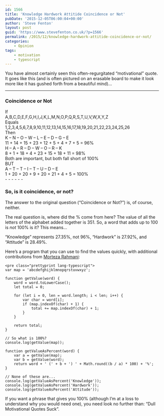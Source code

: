 ```yaml
---
id: 1566
title: 'Knowledge Hardwork Attitide Coincidence or Not'
pubDate: '2015-12-05T06:00:04+00:00'
author: 'Steve Fenton'
layout: post
guid: 'https://www.stevefenton.co.uk/?p=1566'
permalink: /2015/12/knowledge-hardwork-attitide-coincidence-or-not/
categories:
    - Opinion
tags:
    - motivation
    - typescript
---
```


You have almost certainly seen this often-regurgitated “motivational” quote. It goes like this (and is often pictured on an erasable board to make it look more like it has gushed forth from a beautiful mind)…

- - - - - -

### Coincidence or Not

<div>If</div><div>A,B,C,D,E,F,G,­H,I,J,K,L,M,N,­O,P,Q,R,S,T,U,­V,W,X,Y,Z</div><div>Equals</div><div>1,2,3,4,5,6,7,­8,9,10,11,12,13,14,­15,16,17,18,19,20,21,­22,23,24,25,26</div><div>Then</div><div>K – N – O – W – L – E – D – G – E</div><div>11 + 14 + 15 + 23 + 12 + 5 + 4 + 7 + 5 = 96%</div><div>H – A – R – D – W – O – R – K</div><div>8 + 1 + 18 + 4 + 23 + 15 + 18 + 11 = 98%</div><div>Both are important, but both fall short of 100%</div><div>BUT</div><div>A – T – T – I – T – U – D – E</div><div>1 + 20 + 20 + 9 + 20 + 21 + 4 + 5 = 100%</div>- - - - - -

### So, is it coincidence, or not?

The answer to the original question (“Coincidence or Not?”) is, of course, neither.

The real question is, where did the % come from here? The value of all the letters of the alphabet added together is 351. So, a word that adds up to 100 is *not* 100% is it? This means…

“Knowledge” represents 27.35%, not 96%, “Hardwork” is 27.92%, and “Attitude” is 28.49%.

Here’s a program that you can use to find the values quickly, with additional contributions from [Morteza Rahmani](https://www.linkedin.com/in/ppx1400/):

```
<pre class="prettyprint lang-typescript">
var map = 'abcdefghijklmnopqrstuvwxyz';

function getValue(word) {
    word = word.toLowerCase();
    let total = 0;
    
    for (let i = 0, len = word.length; i < len; i++) {
        var char = word[i];
        if (map.indexOf(char) + 1) {
            total += map.indexOf(char) + 1;
        }
    }
    
    return total;
}

// So what is 100%?
console.log(getValue(map));

function getValueAsPercent(word) {
    var a = getValue(map);
    var b = getValue(word);
    return word + ' (' + b + ') ' + Math.round((b / a) * 100) + '%';
}

// None of these are...
console.log(getValueAsPercent('Knowledge'));
console.log(getValueAsPercent('Hardwork'));
console.log(getValueAsPercent('Attitude'));
```

If you want a phrase that gives you 100% (although I’m at a loss to understand why you would need one), you need look no further than: “Dull Motivational Quotes Suck”.